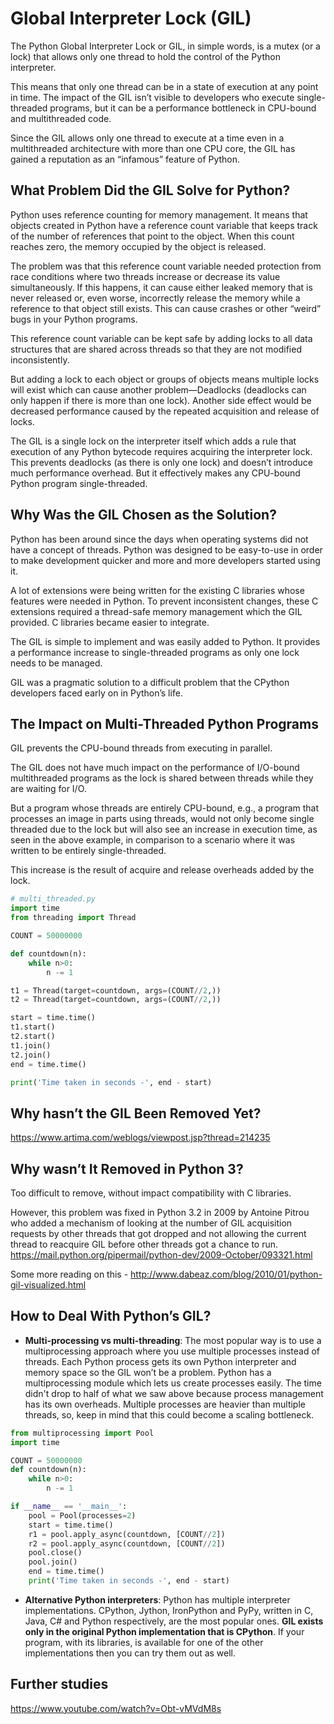# Global Interpreter Lock (GIL)

The Python Global Interpreter Lock or GIL, in simple words, is a mutex (or a lock) that allows only one thread to hold the control of the Python interpreter.

This means that only one thread can be in a state of execution at any point in time. The impact of the GIL isn’t visible to developers who execute single-threaded programs, but it can be a performance bottleneck in CPU-bound and multithreaded code.

Since the GIL allows only one thread to execute at a time even in a multithreaded architecture with more than one CPU core, the GIL has gained a reputation as an “infamous” feature of Python.

## What Problem Did the GIL Solve for Python?
Python uses reference counting for memory management. It means that objects created in Python have a reference count variable that keeps track of the number of references that point to the object. When this count reaches zero, the memory occupied by the object is released.

The problem was that this reference count variable needed protection from race conditions where two threads increase or decrease its value simultaneously. If this happens, it can cause either leaked memory that is never released or, even worse, incorrectly release the memory while a reference to that object still exists. This can cause crashes or other “weird” bugs in your Python programs.

This reference count variable can be kept safe by adding locks to all data structures that are shared across threads so that they are not modified inconsistently.

But adding a lock to each object or groups of objects means multiple locks will exist which can cause another problem—Deadlocks (deadlocks can only happen if there is more than one lock). Another side effect would be decreased performance caused by the repeated acquisition and release of locks.

The GIL is a single lock on the interpreter itself which adds a rule that execution of any Python bytecode requires acquiring the interpreter lock. This prevents deadlocks (as there is only one lock) and doesn’t introduce much performance overhead. But it effectively makes any CPU-bound Python program single-threaded.

## Why Was the GIL Chosen as the Solution?
Python has been around since the days when operating systems did not have a concept of threads. Python was designed to be easy-to-use in order to make development quicker and more and more developers started using it.

A lot of extensions were being written for the existing C libraries whose features were needed in Python. To prevent inconsistent changes, these C extensions required a thread-safe memory management which the GIL provided. C libraries became easier to integrate.

The GIL is simple to implement and was easily added to Python. It provides a performance increase to single-threaded programs as only one lock needs to be managed.

GIL was a pragmatic solution to a difficult problem that the CPython developers faced early on in Python’s life.

## The Impact on Multi-Threaded Python Programs
GIL prevents the CPU-bound threads from executing in parallel.

The GIL does not have much impact on the performance of I/O-bound multithreaded programs as the lock is shared between threads while they are waiting for I/O.

But a program whose threads are entirely CPU-bound, e.g., a program that processes an image in parts using threads, would not only become single threaded due to the lock but will also see an increase in execution time, as seen in the above example, in comparison to a scenario where it was written to be entirely single-threaded.

This increase is the result of acquire and release overheads added by the lock.

```python
# multi_threaded.py
import time
from threading import Thread

COUNT = 50000000

def countdown(n):
    while n>0:
        n -= 1

t1 = Thread(target=countdown, args=(COUNT//2,))
t2 = Thread(target=countdown, args=(COUNT//2,))

start = time.time()
t1.start()
t2.start()
t1.join()
t2.join()
end = time.time()

print('Time taken in seconds -', end - start)
```

## Why hasn’t the GIL Been Removed Yet?
https://www.artima.com/weblogs/viewpost.jsp?thread=214235

## Why wasn’t It Removed in Python 3?

Too difficult to remove, without impact compatibility with C libraries.

However, this problem was fixed in Python 3.2 in 2009 by Antoine Pitrou who added a mechanism of looking at the number of GIL acquisition requests by other threads that got dropped and not allowing the current thread to reacquire GIL before other threads got a chance to run. https://mail.python.org/pipermail/python-dev/2009-October/093321.html

Some more reading on this - http://www.dabeaz.com/blog/2010/01/python-gil-visualized.html

## How to Deal With Python’s GIL?

* **Multi-processing vs multi-threading**: The most popular way is to use a multiprocessing approach where you use multiple processes instead of threads. Each Python process gets its own Python interpreter and memory space so the GIL won’t be a problem. Python has a multiprocessing module which lets us create processes easily. The time didn't drop to half of what we saw above because process management has its own overheads. Multiple processes are heavier than multiple threads, so, keep in mind that this could become a scaling bottleneck.
```python
from multiprocessing import Pool
import time

COUNT = 50000000
def countdown(n):
    while n>0:
        n -= 1

if __name__ == '__main__':
    pool = Pool(processes=2)
    start = time.time()
    r1 = pool.apply_async(countdown, [COUNT//2])
    r2 = pool.apply_async(countdown, [COUNT//2])
    pool.close()
    pool.join()
    end = time.time()
    print('Time taken in seconds -', end - start)
```
* **Alternative Python interpreters**: Python has multiple interpreter implementations. CPython, Jython, IronPython and PyPy, written in C, Java, C# and Python respectively, are the most popular ones. **GIL exists only in the original Python implementation that is CPython**. If your program, with its libraries, is available for one of the other implementations then you can try them out as well.

## Further studies
https://www.youtube.com/watch?v=Obt-vMVdM8s